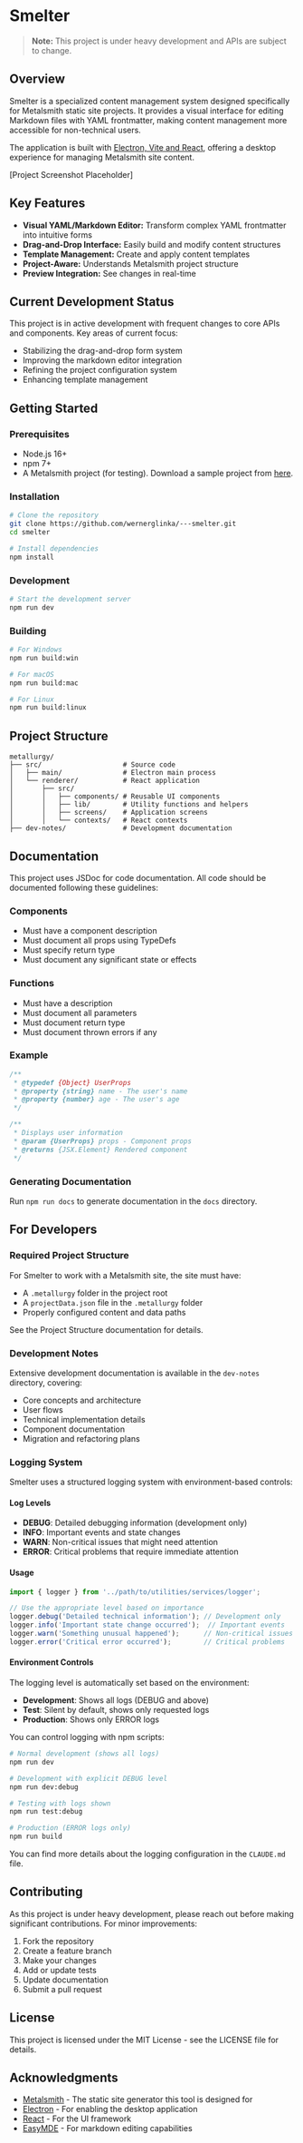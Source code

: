 # Smelter

> **Note:** This project is under heavy development and APIs are subject to change.

## Overview

Smelter is a specialized content management system designed specifically for Metalsmith static site projects. It provides a visual interface for editing Markdown files with YAML frontmatter, making content management more accessible for non-technical users.

The application is built with [Electron, Vite and React](https://github.com/alex8088/electron-vite), offering a desktop experience for managing Metalsmith site content.

[Project Screenshot Placeholder]

## Key Features

- **Visual YAML/Markdown Editor:** Transform complex YAML frontmatter into intuitive forms
- **Drag-and-Drop Interface:** Easily build and modify content structures
- **Template Management:** Create and apply content templates
- **Project-Aware:** Understands Metalsmith project structure
- **Preview Integration:** See changes in real-time

## Current Development Status

This project is in active development with frequent changes to core APIs and components. Key areas of current focus:

- Stabilizing the drag-and-drop form system
- Improving the markdown editor integration
- Refining the project configuration system
- Enhancing template management

## Getting Started

### Prerequisites

- Node.js 16+
- npm 7+
- A Metalsmith project (for testing). Download a sample project from [here](https://github.com/wernerglinka/metalsmith-first).

### Installation

```bash
# Clone the repository
git clone https://github.com/wernerglinka/---smelter.git
cd smelter

# Install dependencies
npm install
```

### Development

```bash
# Start the development server
npm run dev
```

### Building

```bash
# For Windows
npm run build:win

# For macOS
npm run build:mac

# For Linux
npm run build:linux
```

## Project Structure

```
metallurgy/
├── src/                    # Source code
│   ├── main/               # Electron main process
│   └── renderer/           # React application
│       ├── src/
│       │   ├── components/ # Reusable UI components
│       │   ├── lib/        # Utility functions and helpers
│       │   ├── screens/    # Application screens
│       │   └── contexts/   # React contexts
├── dev-notes/              # Development documentation
```

## Documentation

This project uses JSDoc for code documentation. All code should be documented following these guidelines:

### Components

- Must have a component description
- Must document all props using TypeDefs
- Must specify return type
- Must document any significant state or effects

### Functions

- Must have a description
- Must document all parameters
- Must document return type
- Must document thrown errors if any

### Example

```javascript
/**
 * @typedef {Object} UserProps
 * @property {string} name - The user's name
 * @property {number} age - The user's age
 */

/**
 * Displays user information
 * @param {UserProps} props - Component props
 * @returns {JSX.Element} Rendered component
 */
```

### Generating Documentation

Run `npm run docs` to generate documentation in the `docs` directory.

## For Developers

### Required Project Structure

For Smelter to work with a Metalsmith site, the site must have:

- A `.metallurgy` folder in the project root
- A `projectData.json` file in the `.metallurgy` folder
- Properly configured content and data paths

See the Project Structure documentation for details.

### Development Notes

Extensive development documentation is available in the `dev-notes` directory, covering:

- Core concepts and architecture
- User flows
- Technical implementation details
- Component documentation
- Migration and refactoring plans

### Logging System

Smelter uses a structured logging system with environment-based controls:

#### Log Levels

- **DEBUG**: Detailed debugging information (development only)
- **INFO**: Important events and state changes
- **WARN**: Non-critical issues that might need attention
- **ERROR**: Critical problems that require immediate attention

#### Usage

```javascript
import { logger } from '../path/to/utilities/services/logger';

// Use the appropriate level based on importance
logger.debug('Detailed technical information'); // Development only
logger.info('Important state change occurred');  // Important events
logger.warn('Something unusual happened');      // Non-critical issues
logger.error('Critical error occurred');        // Critical problems
```

#### Environment Controls

The logging level is automatically set based on the environment:

- **Development**: Shows all logs (DEBUG and above)
- **Test**: Silent by default, shows only requested logs
- **Production**: Shows only ERROR logs

You can control logging with npm scripts:

```bash
# Normal development (shows all logs)
npm run dev

# Development with explicit DEBUG level
npm run dev:debug

# Testing with logs shown
npm run test:debug

# Production (ERROR logs only)
npm run build
```

You can find more details about the logging configuration in the `CLAUDE.md` file.

## Contributing

As this project is under heavy development, please reach out before making significant contributions. For minor improvements:

1. Fork the repository
2. Create a feature branch
3. Make your changes
4. Add or update tests
5. Update documentation
6. Submit a pull request

## License

This project is licensed under the MIT License - see the LICENSE file for details.

## Acknowledgments

- [Metalsmith](https://metalsmith.io/) - The static site generator this tool is designed for
- [Electron](https://www.electronjs.org/) - For enabling the desktop application
- [React](https://reactjs.org/) - For the UI framework
- [EasyMDE](https://github.com/Ionaru/easy-markdown-editor) - For markdown editing capabilities

